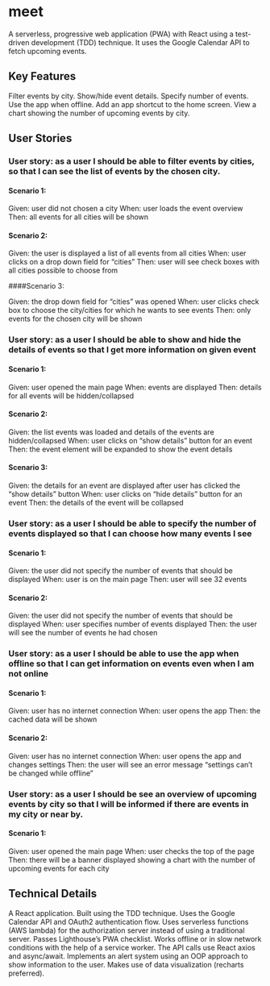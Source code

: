 # meet
A serverless, progressive web application (PWA) with React using a test-driven development (TDD) technique. It uses the Google Calendar API to fetch upcoming events.

## Key Features

Filter events by city.
Show/hide event details.
Specify number of events.
Use the app when offline.
Add an app shortcut to the home screen.
View a chart showing the number of upcoming events by city.


## User Stories

### User story: as a user I should be able to filter events by cities, so that I can see the list of events by the chosen city.

#### Scenario 1:

Given: user did not chosen a city
When: user loads the event overview 
Then: all events for all cities will be shown

#### Scenario 2:

Given: the user is displayed a list of all events from all cities
When: user clicks on a drop down field for “cities” 
Then: user will see check boxes with all cities possible to choose from

####Scenario 3:

Given: the drop down field for “cities” was opened
When: user clicks check box to choose the city/cities for which he wants to see events 
Then: only events for the chosen city will be shown


### User story: as a user I should be able to show and hide the details of events so that I get more information on given event

#### Scenario 1:

Given: user opened the main page
When: events are displayed
Then: details for all events will be hidden/collapsed

#### Scenario 2:

Given: the list events was loaded and details of the events are hidden/collapsed
When: user clicks on “show details” button for an event 
Then: the event element will be expanded to show the event details

#### Scenario 3:

Given: the details for an event are displayed after user has clicked the “show details” button
When: user clicks on “hide details” button for an event
Then: the details of the event will be collapsed

### User story: as a user I should be able to specify the number of events displayed so that I can choose how many events I see

#### Scenario 1:

Given: the user did not specify the number of events that should be displayed
When: user is on the main page
Then: user will see 32 events

#### Scenario 2:

Given: the user did not specify the number of events that should be displayed
When: user specifies number of events displayed
Then: the user will see the number of events he had chosen

### User story: as a user I should be able to use the app when offline so that I can get information on events even when I am not online

#### Scenario 1:

Given: user has no internet connection
When: user opens the app
Then: the cached data will be shown

#### Scenario 2:

Given: user has no internet connection
When: user opens the app and changes settings
Then: the user will see an error message “settings can’t be changed while offline”

### User story: as a user I should be see an overview of upcoming events by city so that  I will be informed if there are events in my city or near by.

#### Scenario 1:

Given: user opened the main page 
When: user checks the top of the page
Then: there will be a banner displayed showing a chart with the number of upcoming events for each city


## Technical Details

A React application.
Built using the TDD technique.
Uses the Google Calendar API and OAuth2 authentication flow.
Uses serverless functions (AWS lambda) for the authorization server instead of using a traditional server.
Passes Lighthouse’s PWA checklist.
Works offline or in slow network conditions with the help of a service worker.
The API calls use React axios and async/await.
Implements an alert system using an OOP approach to show information to the user.
Makes use of data visualization (recharts preferred).
